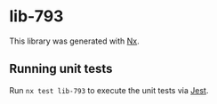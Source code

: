 # lib-793

This library was generated with [Nx](https://nx.dev).

## Running unit tests

Run `nx test lib-793` to execute the unit tests via [Jest](https://jestjs.io).
